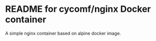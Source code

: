# README for cycomf/nginx Docker container

A simple nginx container based on alpine docker image.


